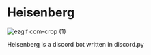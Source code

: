 # Heisenberg
![ezgif com-crop (1)](https://user-images.githubusercontent.com/63316015/86278606-55d0bb80-bbe1-11ea-9981-b59915271a64.gif)

Heisenberg is a discord bot written in discord.py

